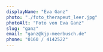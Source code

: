 ```yaml
---
displayName: "Eva Ganz"
photo: "./foto_therapeut_leer.jpg"
photoAlt: "Foto von Eva Ganz"
slug: "ganz"
email: "ganz@kjp-meerbusch.de"
phone: "0160 / 4142522"
---
```

